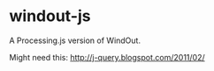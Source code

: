 windout-js
==========

A Processing.js version of WindOut.

Might need this: http://j-query.blogspot.com/2011/02/
